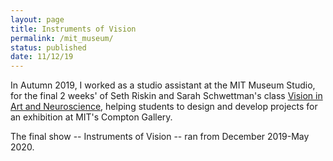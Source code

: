 ```yaml
---
layout: page
title: Instruments of Vision
permalink: /mit_museum/
status: published
date: 11/12/19
---
```


In Autumn 2019, I worked as a studio assistant at the MIT Museum Studio, for the final 2 weeks' of Seth Riskin and Sarah Schwettman's class [Vision in Art and Neuroscience](http://vision.mit.edu/), helping students to design and develop projects for an exhibition at MIT's Compton Gallery.

The final show -- Instruments of Vision -- ran from December 2019-May 2020.


